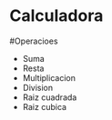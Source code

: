 # Calculadora

#Operacioes 
- Suma
- Resta
- Multiplicacion
- Division
- Raiz cuadrada
- Raiz cubica
